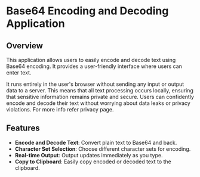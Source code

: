 # Base64 Encoding and Decoding Application

## Overview

This application allows users to easily encode and decode text using Base64 encoding. It provides a user-friendly interface where users can enter text. 

It runs entirely in the user's browser without sending any input or output data to a server. This means that all text processing occurs locally, ensuring that sensitive information remains private and secure. Users can confidently encode and decode their text without worrying about data leaks or privacy violations. For more info refer privacy page.

## Features

- **Encode and Decode Text**: Convert plain text to Base64 and back.
- **Character Set Selection**: Choose different character sets for encoding.
- **Real-time Output**: Output updates immediately as you type.
- **Copy to Clipboard**: Easily copy encoded or decoded text to the clipboard.
